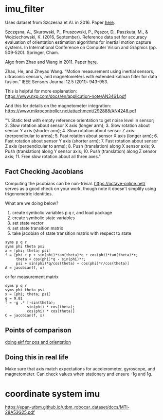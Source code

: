 # imu_filter

Uses dataset from Szczesna et Al. in 2016. Paper [here](https://www.researchgate.net/publication/307076277_Reference_Data_Set_for_Accuracy_Evaluation_of_Orientation_Estimation_Algorithms_for_Inertial_Motion_Capture_Systems).

Szczęsna, A., Skurowski, P., Pruszowski, P., Pęszor, D., Paszkuta, M., & Wojciechowski, K. (2016, September). Reference data set for accuracy evaluation of orientation estimation algorithms for inertial motion capture systems. In International Conference on Computer Vision and Graphics (pp. 509-520). Springer, Cham.

Algo from Zhao and Wang in 2011. Paper [here](https://ieeexplore.ieee.org/document/5999689).

Zhao, He, and Zheyao Wang. “Motion measurement using inertial
sensors, ultrasonic sensors, and magnetometers with extended kalman
filter for data fusion.“ IEEE Sensors Journal 12.5 (2011): 943-953.

This is helpful for more explanation: https://www.nxp.com/docs/en/application-note/AN3461.pdf

And this for details on the magnetometer integration: https://www.mikrocontroller.net/attachment/292888/AN4248.pdf

"1. Static test with empty reference orientation to get noise level in sensor;
2. Slow rotation about sensor X axis (longer arm);
3. Slow rotation about sensor Y axis (shorter arm);
4. Slow rotation about sensor Z axis (perpendicular to arms);
5. Fast rotation about sensor X axis (longer arm);
6. Fast rotation about sensor Y axis (shorter arm);
7. Fast rotation about sensor Z axis (perpendicular to arms);
8. Push (translation) along X sensor axis;
9. Push (translation) along Y sensor axis;
10. Push (translation) along Z sensor axis;
11. Free slow rotation about all three axes."

## Fact Checking Jacobians
Computing the jacobians can be non-trivial. https://octave-online.net/ serves as a good check on your work, though note it doesn't simplify using trigonometric identities.

What are we doing below?
1. create symbolic variables p q r, and load package
2. create symbolic state variables
3. set state vector
4. set state transition matrix
5. take jacobian of state transition matrix with respect to state
```
syms p q r
syms phi theta psi
x = [phi; theta; psi]
f = [phi + p + sin(phi)*tan(theta)*q + cos(phi)*tan(theta)*r;
     theta + cos(phi)*q - sin(phi)*r;
     psi + sin(phi)*q/cos(theta) + cos(phi)*r/cos(theta)]
A = jacobian(f, x)
```
or for measurement matrix

```
syms p q r
syms phi theta psi
x = [phi; theta; psi]
g = 9.81
f = -g .* [-sin(theta);
          sin(phi) * cos(theta);
          cos(phi) * cos(theta)]
C = jacobian(f, x)
```

## Points of comparison
[doing ekf for pos and orientation](https://robomechjournal.springeropen.com/articles/10.1186/s40648-020-00185-y)

## Doing this in real life
Make sure that axis match expectations for accelerometer, gyroscope, and magnetometer.
Can check values when stationary and ensure -1g and 1g.

# coordinate system imu 
https://epan-utbm.github.io/utbm_robocar_dataset/docs/MTi-28A53G25.pdf